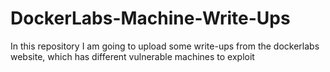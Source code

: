 # DockerLabs-Machine-Write-Ups
In this repository I am going to upload some write-ups from the dockerlabs website, which has different vulnerable machines to exploit
